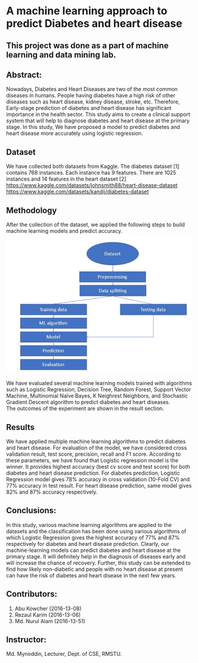 # A machine learning approach to predict Diabetes and heart disease
## This project was done as a part of machine learning and data mining lab. 
## Abstract:
Nowadays, Diabetes and Heart Diseases are two of the most common diseases in humans. People having diabetes have a high risk of other diseases such as heart disease, kidney disease, stroke, etc. Therefore, Early-stage prediction of diabetes and heart disease has significant importance in the health sector.  This study aims to create a clinical support system that will help to diagnose diabetes and heart disease at the primary stage. In this study, We have proposed a model to predict diabetes and heart disease more accurately using logistic regression.

## Dataset
We have collected both datasets from Kaggle. The diabetes dataset [1] contains 768 instances. Each instance has 9 features. There are 1025 instances and 14 features in the heart dataset [2]
https://www.kaggle.com/datasets/johnsmith88/heart-disease-dataset
https://www.kaggle.com/datasets/kandij/diabetes-dataset

## Methodology
After the collection of the dataset, we applied the following steps to build machine learning models and predict accuracy.  
![alt text](https://github.com/Abu-Kowcher-Rmstu/machine_learning_lab/raw/main/flow%20diagram.jpg)


We have evaluated several machine learning models trained with algorithms such as Logistic Regression, Decision Tree, Random Forest, Support Vector Machine, Multinomial Naïve Bayes, K Neighrest Neighbors, and Stochastic Gradient Descent algorithm to predict diabetes and heart diseases.  
The outcomes of the experiment are shown in the result section. 

## Results
We have applied multiple machine learning algorithms to predict diabetes and heart disease. For evaluation of the model, we have considered cross validation result, test score, precision, recall and F1 score. According to these parameters, we have found that Logistic regression model is the winner. It provides highest accuracy (best cv score and test score)  for both diabetes and heart disease prediction. 
For diabetes prediction, Logistic Regression model gives 78% accuracy in cross validation (10-Fold CV)   and 77% accuracy in test result. 
For heart disease prediction, same model gives 82% and 87% accuracy respectively. 

## Conclusions:
In this study, various machine learning algorithms are applied to the datasets and the classification has been done using various algorithms of which Logistic Regression gives the highest accuracy of 77% and 87% respectively for diabetes and heart disease prediction. 
Clearly, our machine-learning models can predict diabetes and heart disease at the primary stage. It will definitely help in the diagnosis of diseases early and will increase the chance of recovery. Further, this study can be extended to find how likely non-diabetic and people with no heart disease at present can have the risk of diabetes and heart disease in the next few years. 



## Contributors: 
1. Abu Kowcher (2016-13-08)
2. Rezaul Karim (2016-13-06)
3. Md. Nurul Alam (2016-13-51)

## Instructor:
Md. Mynoddin, Lecturer, Dept. of CSE, RMSTU. 
